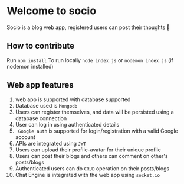 # Welcome to socio
Socio is a blog web app, registered users can post their thoughts 🚀

## How to contribute

Run  ```npm install```
To run locally ```node index.js``` or ```nodemon index.js``` (if nodemon installed)

## Web app features

1. web app is supported with database supported 
2. Database used is ```Mongodb```
3. Users can register themselves, and data will be persisted using a database connection
4. User can log in using authenticated details
5. ``` Google auth``` is supported for login/registration with a valid Google account
6. APIs are integrated using ```JWT```
7. Users can upload their profile-avatar for their unique profile
8. Users can post their blogs and others can comment on other's posts/blogs
9. Authenticated users can do ```CRUD``` operation on their posts/blogs
10. Chat Engine is integrated with the web app using ```socket.io```
